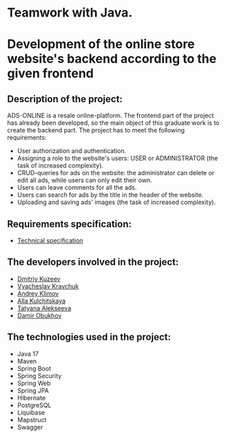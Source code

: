 # Teamwork with Java.
# Development of the online store website's backend according to the given frontend

## Description of the project:
ADS-ONLINE is a resale online-platform. The frontend part of the project has already been developed, so the main object of this graduate work is to create the backend part.
The project has to meet the following requirements:
- User authorization and authentication.
- Assigning a role to the website's users: USER or ADMINISTRATOR (the task of increased complexity).
- CRUD-queries for ads on the website: the administrator can delete or edit all ads, while users can only edit their own.
- Users can leave comments for all the ads.
- Users can search for ads by the title in the header of the website.
- Uploading and saving ads' images (the task of increased complexity).

## Requirements specification:
- [Technical specification](https://skyengpublic.notion.site/4509dd17f5f840f1ba6807fe83aa9c15)


## The developers involved in the project:
- [Dmitriy Kuzeev](https://github.com/Asdemian)
- [Vyacheslav Kravchuk](https://github.com/Sla777Veg)
- [Andrey Klimov](https://github.com/klai365631)
- [Alla Kulchitskaya](https://github.com/AllaKulchitskaya)
- [Tatyana Alekseeva](https://github.com/AthenaPallada)
- [Damir Obukhov](https://github.com/Damir294)

## The technologies used in the project:
- Java 17
- Maven
- Spring Boot
- Spring Security
- Spring Web
- Spring JPA
- Hibernate
- PostgreSQL
- Liquibase
- Mapstruct
- Swagger